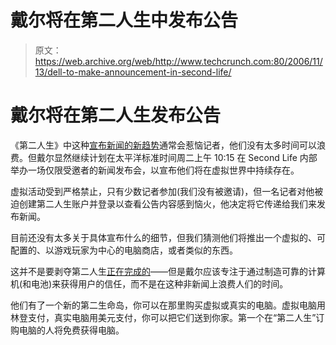 # 戴尔将在第二人生中发布公告

> 原文：<https://web.archive.org/web/http://www.techcrunch.com:80/2006/11/13/dell-to-make-announcement-in-second-life/>

# 戴尔将在第二人生发布公告

《第二人生》中这种[宣布新闻的新趋势](https://web.archive.org/web/20220816004104/http://blogs.zdnet.com/BTL/?p=3942)通常会惹恼记者，他们没有太多时间可以浪费。但戴尔显然继续计划在太平洋标准时间周二上午 10:15 在 Second Life 内部举办一场仅限受邀者的新闻发布会，以宣布他们将在虚拟世界中持续存在。

虚拟活动受到严格禁止，只有少数记者参加(我们没有被邀请)，但一名记者对他被迫创建第二人生账户并登录以查看公告内容感到恼火，他决定将它传递给我们来发布新闻。

目前还没有太多关于具体宣布什么的细节，但我们猜测他们将推出一个虚拟的、可配置的、以游戏玩家为中心的电脑商店，或者类似的东西。

这并不是要剥夺第二人生[正在完成的](https://web.archive.org/web/20220816004104/http://www.beta.techcrunch.com/2006/10/22/crayon-claims-to-be-first-secondlife-company/)——但是戴尔应该专注于通过制造可靠的计算机(和电池)来获得用户的信任，而不是在这种非新闻上浪费人们的时间。

他们有了一个新的第二生命岛，你可以在那里购买虚拟或真实的电脑。虚拟电脑用林登支付，真实电脑用美元支付，你可以把它们送到你家。第一个在“第二人生”订购电脑的人将免费获得电脑。